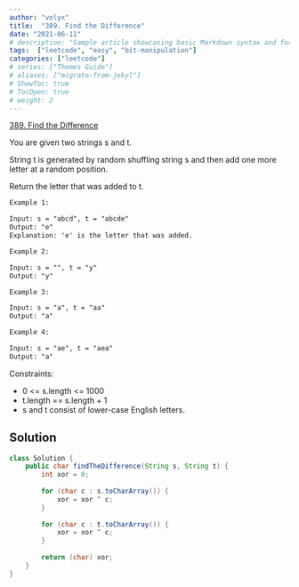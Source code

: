 ```yaml
---
author: "volyx"
title:  "389. Find the Difference"
date: "2021-06-11"
# description: "Sample article showcasing basic Markdown syntax and formatting for HTML elements."
tags:  ["leetcode", "easy", "bit-manipulation"]
categories: ["leetcode"]
# series: ["Themes Guide"]
# aliases: ["migrate-from-jekyl"]
# ShowToc: true
# TocOpen: true
# weight: 2
---
```


[389. Find the Difference](https://leetcode.com/problems/find-the-difference/)

You are given two strings s and t.

String t is generated by random shuffling string s and then add one more letter at a random position.

Return the letter that was added to t.

```txt
Example 1:

Input: s = "abcd", t = "abcde"
Output: "e"
Explanation: 'e' is the letter that was added.

Example 2:

Input: s = "", t = "y"
Output: "y"

Example 3:

Input: s = "a", t = "aa"
Output: "a"

Example 4:

Input: s = "ae", t = "aea"
Output: "a"
```

Constraints:

- 0 <= s.length <= 1000
- t.length == s.length + 1
- s and t consist of lower-case English letters.

## Solution

```java
class Solution {
    public char findTheDifference(String s, String t) {
        int xor = 0;
        
        for (char c : s.toCharArray()) {
            xor = xor ^ c;
        }
        
        for (char c : t.toCharArray()) {
            xor = xor ^ c;
        }
        
        return (char) xor;
    }
}
```
